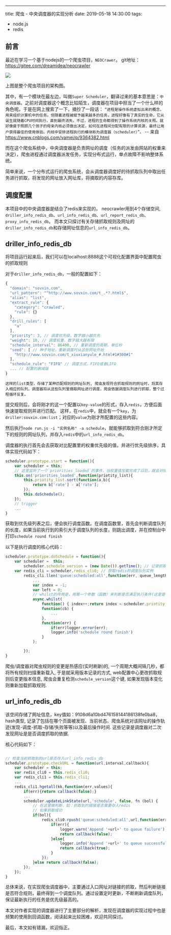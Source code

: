 ---
title: 爬虫 - 中央调度器的实现分析
date: 2019-05-18 14:30:00
tags:
- node.js
- redis

## 前言
最近在学习一个基于nodejs的一个爬虫项目，`NEOCrawer`。
git地址：https://gitee.com/dreamidea/neocrawler

<img src="http://git.oschina.net/uploads/images/2014/0912/203424_dbbb3d02_13016.png"/>

<!-- more -->

上图是整个爬虫项目的架构图。

其中，有一个模块在最左边，叫做`Super Scheduler`，翻译过来的基本意思是：`中央调度器`。之前对调度器这个概念比较陌生，调度器在项目中担当了一个什么样的角色呢。于是在网上搜索了一下，摘抄了一段话：
`“进程是操作系统虚拟出来的概念，用来组织计算机中的任务。但随着进程被赋予越来越多的任务，进程好像有了真实的生命，它从诞生就随着CPU时间执行，直到最终消失。不过，进程的生命都得到了操作系统内核的关照。就好像疲于照顾几个孩子的母亲内核必须做出决定，如何在进程间分配有限的计算资源，最终让用户获得最佳的使用体验。内核中安排进程执行的模块称为调度器（scheduler）”。`
-- 来自 https://www.cnblogs.com/vamei/p/9364382.html

而在这个爬虫系统中，中央调度器是负责网址的调度（任务的派发由网站的权重来决定），爬虫进程通过调度器派发任务，实现分布式运行，单点故障不影响整体系统。

简单来说，一个分布式运行的爬虫系统，会从调度器调度好的待抓取队列中取出任务进行抓取，将发现的网址放入网址库，将摘取的内容存库。


<!-- more -->

## 调度配置

本项目中的中央调度器是结合了redis来实现的， neocrawler用到4个存储空间, `driller_info_redis_db`、`url_info_redis_db`、`url_report_redis_db`、`proxy_info_redis_db`。
而本文只探讨有关存储抓取规则及网址的`driller_info_redis_db`和存储网址信息的`url_info_redis_db`。

## driller_info_redis_db 
将项目运行起来后，我们可以在localhost:8888这个可视化配置界面中配置爬虫的抓取规则

对于`driller_info_redis_db`，一般的配置如下：
```js
{
  "domain": "sovxin.com",
  "url_pattern": "^http://www.sovxin.com/t_.*?.html$",
  "alias": "list",
  "extract_rule": {
    "category": "crawled",
    "rule": {}
  },
  "drill_rules": [
    "a"
  ],
  "priority": 3, // 调度优先级，数字越小越优先
  "weight": 10, // 调度权重，数字越大越有限
  "schedule_interval": 86400, // 重新调度的周期，单位秒
  "seed": [ // 种子地址，重新调度时从这些网址开始
    "http://www.sovxin.com/t_xiuxianyule_#.html#1#300#1"
  ],
  "schedule_rule": "FIFO" // 调度方式，FIFO或者LIFO
  ... // 配置的删减版
}
```

`这样的list类型，存储了某种匹配规则的网址队列, 爬虫发现符合抓取规则的网址时，将其存入相应的队列，调度器将从这些队列里摘取网址进行调度，爬虫依据调度队列进行抓取，整个过程循环反复。`


提交规则后，会将刚才的这一个配置以`key-value`的形式，存入`redis`，方便后面快速提取规则并进行匹配。
这样，在`redis`中，就会有一个`key`，为`driller:sovxin.com:list`；对应的`value`为刚才所配置的这些内容。



然后执行`node run.js -i "实例名称" -a schedule`，就能够抓取到符合刚才所定下的规则的网址队列，并存入`redis`中的`url_info_redis_db`。

调度器的执行首先会去获取对比配置里的权重优先级的值，并进行优先级排序，具体实现代码如下：

```js
scheduler.prototype.start = function(){
    var scheduler = this;
    // 这里监听了一个`priorities_loaded`的事件，当权重值加载完成了以后，就会对优先级列表进行排序
    this.on('priorities_loaded',function(priotity_list){
        this.priotity_list.sort(function(a,b){
            return b['rate'] - a['rate'];
        });
        this.doSchedule();
    });
    // trigger
    ...
}
```

获取到优先级列表之后，便会执行调度函数。在调度函数里，首先会判断调度队列的长度，如果当前执行到的索引大于调度队列的长度，则跳出调度，并在控制台中打印`schedule round finish`

以下是执行调度的核心代码：

```js
scheduler.prototype.doSchedule = function(){
    var scheduler =  this;
        scheduler.schedule_version = (new Date()).getTime(); // 记录抓取规则配置的版本信息
    var redis_cli = scheduler.redis_cli0; // 获取redis的调度队列实例
        redis_cli.llen('queue:scheduled:all',function(err, queue_length) {
            ...
            var index = -1;
            var left = 0;
            // whilst的作用是，用第一个参数（函数）来判断是否满足执行条件(这里是判断调度队列的长度是否满足大于目前执行到的队列索引值)，如果满足，则执行第二个参数（函数）；如果不满足，则执行第三个参数（函数）。
            async.whilst(
                function() { index++;return index < scheduler.priotity_list.length },
                function(cb) {
                    ...
                },
                function(err) {
                    if(err)logger.error(err);
                    logger.info('schedule round finish')
                }
            );

        });
}
```

爬虫/调度器对爬虫规则的变更是热感应(实时刷新)的, 一个周期大概间隔几秒，都将所有规则扫描重新载入, 于是就采用版本记录的方式, web配置中心更改抓取规则后变更版本信息, 爬虫会重复检测`schedule_version`这个键, 如果发现版本变化则重新加载抓取规则.

## url_info_redis_db

该空间存储了网址信息，key值如：9108d6a10bd476158144186138fe0ba8，hash类型, 记录了包括在哪个页面被发现、当前状态、爬虫系统对该网址的操作轨迹(发现-调度-抓取-存储/失败等等)以及最后操作时间. 这些记录是调度器对二次发现网址是是否调度抓取的依据.

核心代码如下：

```js

// 检查当前抓取到的url是否存入url_info_redis_db
scheduler.prototype.checkURL = function(url,interval,callback){
    var scheduler = this;
    var redis_cli0 = this.redis_cli0;
    var redis_cli1 = this.redis_cli1;
    ...
    redis_cli1.hgetall(kk,function(err,values){
        if(err){return callback(false);}
        ...
        scheduler.updateLinkState(url,'schedule', false, fn (bol) {
            // 在这里做判断，如：抓取到的链接是否需要存入redis
            // 如果抓取成功
            if(bol){
                redis_cli0.rpush('queue:scheduled:all',url,function(err,value){
                    if(err){
                        logger.warn('Append '+url+' to queue failure');
                        return callback(false);
                    }else{
                        logger.info('Append '+url+' to queue successful');
                        return callback(true);
                    }
                });
            }else return callback(false);
        });
    });
}
```

总体来说，在实现爬虫调度器中，主要通过入口网址对链接的抓取，然后判断链接是否符合规则，最终得到一个调度队列。通过设置定时更新，不断刷新调度队列，保证最新执行的任务是优先级最高的。

本文对作者实现的调度器进行了主要部分的解析，发现在调度器的实现过程中也是频繁的使用到回调函数，阅读起来比较困难，欢迎共同探讨。

最后，本文如有错漏，欢迎指正。